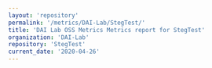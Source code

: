 ```yaml
---
layout: 'repository'
permalink: '/metrics/DAI-Lab/StegTest/'
title: 'DAI Lab OSS Metrics Metrics report for StegTest'
organization: 'DAI-Lab'
repository: 'StegTest'
current_date: '2020-04-26'
---
```

